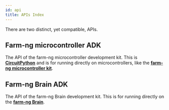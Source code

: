 ```yaml
---
id: api
title: APIs Index
---
```


There are two distinct, yet compatible, APIs.

## Farm-ng microcontroller ADK

The API of the farm-ng microcontroller development kit.
This is [**CircuitPython**](https://circuitpython.org/) and is
for running directly on microcontrollers,
like the
[**farm-ng microcontroller kit**](/docs/mcu_kit/README.mdx).

## Farm-ng Brain ADK

The API of the farm-ng Brain development kit.
This is for running directly on the
[**farm-ng Brain**](/docs/brain/README.md).
